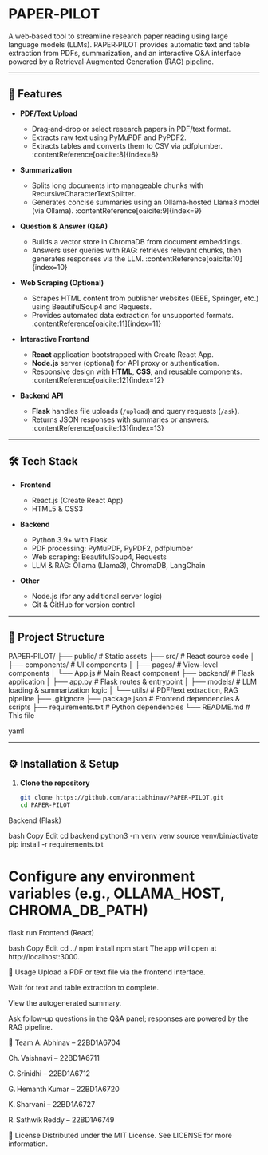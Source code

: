 # PAPER‑PILOT

A web‑based tool to streamline research paper reading using large language models (LLMs). PAPER‑PILOT provides automatic text and table extraction from PDFs, summarization, and an interactive Q&A interface powered by a Retrieval‑Augmented Generation (RAG) pipeline.

---

## 🚀 Features

- **PDF/Text Upload**  
  - Drag‑and‑drop or select research papers in PDF/text format.
  - Extracts raw text using PyMuPDF and PyPDF2.
  - Extracts tables and converts them to CSV via pdfplumber. :contentReference[oaicite:8]{index=8}

- **Summarization**  
  - Splits long documents into manageable chunks with RecursiveCharacterTextSplitter.
  - Generates concise summaries using an Ollama‑hosted Llama3 model (via Ollama). :contentReference[oaicite:9]{index=9}

- **Question & Answer (Q&A)**  
  - Builds a vector store in ChromaDB from document embeddings.
  - Answers user queries with RAG: retrieves relevant chunks, then generates responses via the LLM. :contentReference[oaicite:10]{index=10}

- **Web Scraping (Optional)**  
  - Scrapes HTML content from publisher websites (IEEE, Springer, etc.) using BeautifulSoup4 and Requests.
  - Provides automated data extraction for unsupported formats. :contentReference[oaicite:11]{index=11}

- **Interactive Frontend**  
  - **React** application bootstrapped with Create React App.  
  - **Node.js** server (optional) for API proxy or authentication.  
  - Responsive design with **HTML**, **CSS**, and reusable components. :contentReference[oaicite:12]{index=12}

- **Backend API**  
  - **Flask** handles file uploads (`/upload`) and query requests (`/ask`).
  - Returns JSON responses with summaries or answers. :contentReference[oaicite:13]{index=13}

---

## 🛠️ Tech Stack

- **Frontend**  
  - React.js (Create React App)  
  - HTML5 & CSS3

- **Backend**  
  - Python 3.9+ with Flask  
  - PDF processing: PyMuPDF, PyPDF2, pdfplumber  
  - Web scraping: BeautifulSoup4, Requests  
  - LLM & RAG: Ollama (Llama3), ChromaDB, LangChain

- **Other**  
  - Node.js (for any additional server logic)  
  - Git & GitHub for version control  

---

## 📂 Project Structure

PAPER-PILOT/
├── public/ # Static assets
├── src/ # React source code
│ ├── components/ # UI components
│ ├── pages/ # View-level components
│ └── App.js # Main React component
├── backend/ # Flask application
│ ├── app.py # Flask routes & entrypoint
│ ├── models/ # LLM loading & summarization logic
│ └── utils/ # PDF/text extraction, RAG pipeline
├── .gitignore
├── package.json # Frontend dependencies & scripts
├── requirements.txt # Python dependencies
└── README.md # This file

yaml


---

## ⚙️ Installation & Setup

1. **Clone the repository**  
   ```bash
   git clone https://github.com/aratiabhinav/PAPER-PILOT.git
   cd PAPER-PILOT
Backend (Flask)

bash
Copy
Edit
cd backend
python3 -m venv venv
source venv/bin/activate
pip install -r requirements.txt
# Configure any environment variables (e.g., OLLAMA_HOST, CHROMA_DB_PATH)
flask run
Frontend (React)

bash
Copy
Edit
cd ../
npm install
npm start
The app will open at http://localhost:3000.

📝 Usage
Upload a PDF or text file via the frontend interface.

Wait for text and table extraction to complete.

View the autogenerated summary.

Ask follow‑up questions in the Q&A panel; responses are powered by the RAG pipeline.




👥 Team
A. Abhinav – 22BD1A6704

Ch. Vaishnavi – 22BD1A6711

C. Srinidhi – 22BD1A6712

G. Hemanth Kumar – 22BD1A6720

K. Sharvani – 22BD1A6727

R. Sathwik Reddy – 22BD1A6749 

📄 License
Distributed under the MIT License. See LICENSE for more information.





